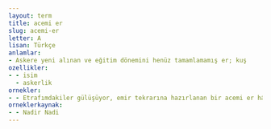 ```yaml
---
layout: term
title: acemi er
slug: acemi-er
letter: A
lisan: Türkçe
anlamlar:
- Askere yeni alınan ve eğitim dönemini henüz tamamlamamış er; kuş
ozellikler:
- - isim
  - askerlik
ornekler:
- - Etrafımdakiler gülüşüyor, emir tekrarına hazırlanan bir acemi er hâline düşüşümü seyre hazırlanıyorlardı.
orneklerkaynak:
- - Nadir Nadi
---
```

